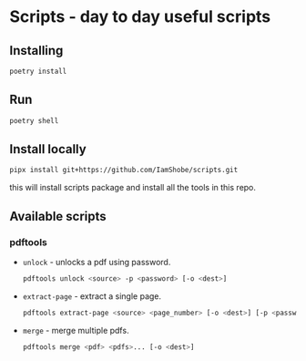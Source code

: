 # Scripts - day to day useful scripts
## Installing
```bash
poetry install
```

## Run
```bash
poetry shell
```

## Install locally
```bash
pipx install git+https://github.com/IamShobe/scripts.git
```
this will install scripts package and install all the tools in this repo.

## Available scripts

### pdftools
- `unlock` - unlocks a pdf using password.
  ```bash
  pdftools unlock <source> -p <password> [-o <dest>]
  ```
- `extract-page` - extract a single page.
  ```bash
  pdftools extract-page <source> <page_number> [-o <dest>] [-p <password>]
  ```
- `merge` - merge multiple pdfs.
  ```bash
  pdftools merge <pdf> <pdfs>... [-o <dest>]
  ```

